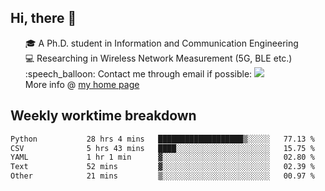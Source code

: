 <h2 > Hi, there 👋 </h3>

<div >
 <ul>
 🎓 A Ph.D. student in Information and Communication Engineering <br>
 💻 Researching in Wireless Network Measurement (5G, BLE etc.)<br>
 :speech_balloon: Contact me through email if possible: <a href="mailto:ethanjia@sjtu.edu.cn"><img src="https://img.shields.io/badge/-ethanjia@sjtu.edu.cn-c14438?style=plastic&logo=Gmail&logoColor=white&link=mailto:mailto:ethanjia@sjtu.edu.cn"></a> <br>
  More info @ <a href="https://haifengjia.github.io">my home page</a>
 </ul>
</div>

<h2 >
Weekly worktime breakdown
</h1>


<!--START_SECTION:waka-->

```txt
Python           28 hrs 4 mins   ███████████████████▒░░░░░   77.13 %
CSV              5 hrs 43 mins   ████░░░░░░░░░░░░░░░░░░░░░   15.75 %
YAML             1 hr 1 min      ▓░░░░░░░░░░░░░░░░░░░░░░░░   02.80 %
Text             52 mins         ▓░░░░░░░░░░░░░░░░░░░░░░░░   02.39 %
Other            21 mins         ▒░░░░░░░░░░░░░░░░░░░░░░░░   00.97 %
```

<!--END_SECTION:waka-->


